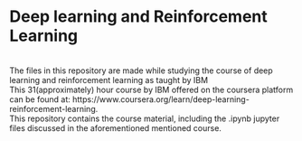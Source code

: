 # Deep learning and Reinforcement Learning <br>
<br>
The files in this repository are made while studying the course of deep learning and reinforcement learning as taught by IBM <br>
This 31(approximately) hour course by IBM offered on the coursera platform can be found at: https://www.coursera.org/learn/deep-learning-reinforcement-learning. <br>
This repository contains the course material, including the .ipynb jupyter files discussed in the aforementioned mentioned course.
